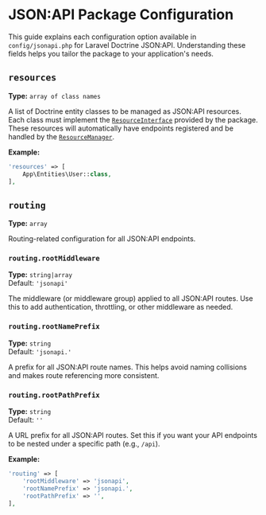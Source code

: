 # JSON:API Package Configuration

This guide explains each configuration option available in `config/jsonapi.php` for Laravel Doctrine JSON:API. Understanding these fields helps you tailor the package to your application's needs.

## `resources`
**Type:** `array of class names`

A list of Doctrine entity classes to be managed as JSON:API resources. Each class must implement the [`ResourceInterface`](../src/ResourceInterface.php) provided by the package. These resources will automatically have endpoints registered and be handled by the [`ResourceManager`](../src/ResourceManager.php).

**Example:**
```php
'resources' => [
    App\Entities\User::class,
],
```

## `routing`
**Type:** `array`

Routing-related configuration for all JSON:API endpoints.

### `routing.rootMiddleware`
**Type:** `string|array`  
Default: `'jsonapi'`

The middleware (or middleware group) applied to all JSON:API routes. Use this to add authentication, throttling, or other middleware as needed.

### `routing.rootNamePrefix`
**Type:** `string`  
Default: `'jsonapi.'`

A prefix for all JSON:API route names. This helps avoid naming collisions and makes route referencing more consistent.

### `routing.rootPathPrefix`
**Type:** `string`  
Default: `''`

A URL prefix for all JSON:API routes. Set this if you want your API endpoints to be nested under a specific path (e.g., `/api`).

**Example:**
```php
'routing' => [
    'rootMiddleware' => 'jsonapi',
    'rootNamePrefix' => 'jsonapi.',
    'rootPathPrefix' => '',
],
```
